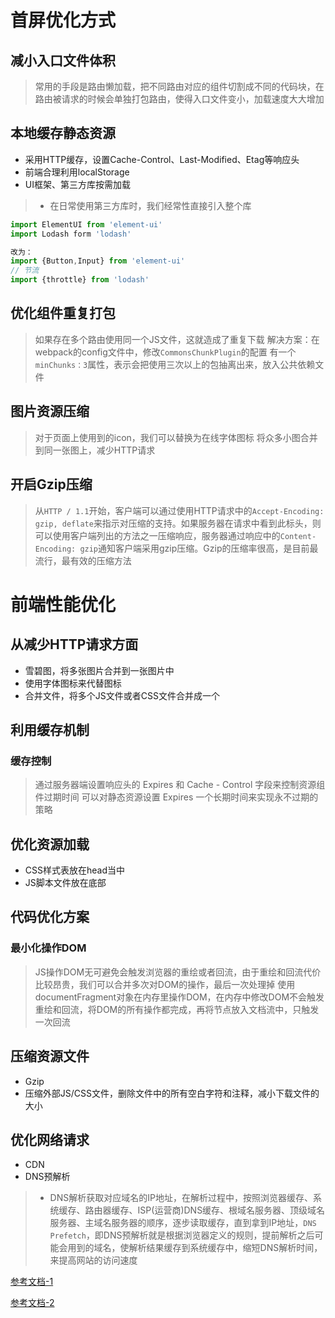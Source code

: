 # 首屏优化方式
## 减小入口文件体积
> 常用的手段是路由懒加载，把不同路由对应的组件切割成不同的代码块，在路由被请求的时候会单独打包路由，使得入口文件变小，加载速度大大增加


## 本地缓存静态资源

- 采用HTTP缓存，设置Cache-Control、Last-Modified、Etag等响应头
- 前端合理利用localStorage
- UI框架、第三方库按需加载
> - 在日常使用第三方库时，我们经常性直接引入整个库

```javascript
import ElementUI from 'element-ui'
import Lodash form 'lodash'

改为：
import {Button,Input} from 'element-ui'
// 节流
import {throttle} from 'lodash'
```

## 优化组件重复打包
> 如果存在多个路由使用同一个JS文件，这就造成了重复下载
> 解决方案：在webpack的config文件中，修改`CommonsChunkPlugin`的配置
> 有一个`minChunks：3`属性，表示会把使用三次以上的包抽离出来，放入公共依赖文件


## 图片资源压缩
> 对于页面上使用到的icon，我们可以替换为在线字体图标
> 将众多小图合并到同一张图上，减少HTTP请求


## 开启Gzip压缩
> 从`HTTP / 1.1`开始，客户端可以通过使用HTTP请求中的`Accept-Encoding: gzip, deflate`来指示对压缩的支持。如果服务器在请求中看到此标头，则可以使用客户端列出的方法之一压缩响应，服务器通过响应中的`Content-Encoding: gzip`通知客户端采用gzip压缩。Gzip的压缩率很高，是目前最流行，最有效的压缩方法



# 前端性能优化
## 从减少HTTP请求方面

- 雪碧图，将多张图片合并到一张图片中
- 使用字体图标来代替图标
- 合并文件，将多个JS文件或者CSS文件合并成一个

## 利用缓存机制
### 缓存控制
> 通过服务器端设置响应头的 Expires 和 Cache - Control 字段来控制资源组件过期时间
> 可以对静态资源设置 Expires 一个长期时间来实现永不过期的策略


## 优化资源加载

- CSS样式表放在head当中
- JS脚本文件放在底部

## 代码优化方案
### 最小化操作DOM
> JS操作DOM无可避免会触发浏览器的重绘或者回流，由于重绘和回流代价比较昂贵，我们可以合并多次对DOM的操作，最后一次处理掉
> 使用documentFragment对象在内存里操作DOM，在内存中修改DOM不会触发重绘和回流，将DOM的所有操作都完成，再将节点放入文档流中，只触发一次回流


## 压缩资源文件

- Gzip
- 压缩外部JS/CSS文件，删除文件中的所有空白字符和注释，减小下载文件的大小

## 优化网络请求

- CDN
- DNS预解析
> - DNS解析获取对应域名的IP地址，在解析过程中，按照浏览器缓存、系统缓存、路由器缓存、ISP(运营商)DNS缓存、根域名服务器、顶级域名服务器、主域名服务器的顺序，逐步读取缓存，直到拿到IP地址，`DNS Prefetch`，即DNS预解析就是根据浏览器定义的规则，提前解析之后可能会用到的域名，使解析结果缓存到系统缓存中，缩短DNS解析时间，来提高网站的访问速度


[参考文档-1](https://blog.touchczy.top/#/HTML/%E5%89%8D%E7%AB%AF%E6%80%A7%E8%83%BD%E4%BC%98%E5%8C%96%E6%96%B9%E6%A1%88?id=%e5%87%8f%e5%b0%91http%e8%af%b7%e6%b1%82)

[参考文档-2](https://www.jianshu.com/p/e95fd40a84ea)

